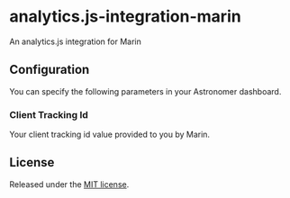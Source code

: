# analytics.js-integration-marin
An analytics.js integration for Marin

## Configuration

You can specify the following parameters in your Astronomer dashboard.

### Client Tracking Id

Your client tracking id value provided to you by Marin.

## License

Released under the [MIT license](License.md).
